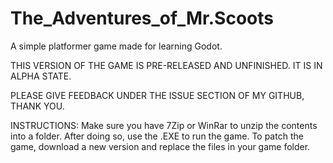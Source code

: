 # The_Adventures_of_Mr.Scoots
A simple platformer game made for learning Godot.

THIS VERSION OF THE GAME IS PRE-RELEASED AND UNFINISHED. IT IS IN ALPHA STATE.

PLEASE GIVE FEEDBACK UNDER THE ISSUE SECTION OF MY GITHUB, THANK YOU.

INSTRUCTIONS: Make sure you have 7Zip or WinRar to unzip the contents into a folder. After doing so, use the .EXE to run the game.
To patch the game, download a new version and replace the files in your game folder.
